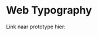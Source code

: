 # Web Typography
 
Link naar prototype hier: <link rel="" href="github/Web-Typography/closed-captions/index.html">